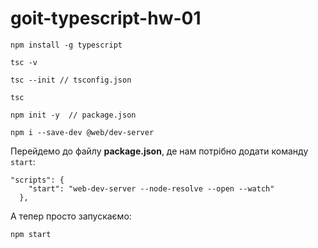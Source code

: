 # goit-typescript-hw-01

```
npm install -g typescript

tsc -v

tsc --init // tsconfig.json

tsc

npm init -y  // package.json

npm i --save-dev @web/dev-server
```

Перейдемо до файлу **package.json**, де нам потрібно додати команду `start`:

```
"scripts": {
    "start": "web-dev-server --node-resolve --open --watch"
  },
```

А тепер просто запускаємо:

```
npm start
```
